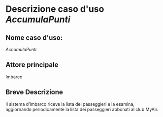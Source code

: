 # Descrizione caso d'uso *AccumulaPunti*

## Nome caso d'uso:

*AccumulaPunti*

## Attore principale

Imbarco

## Breve Descrizione

Il sistema d'imbarco riceve la lista dei passeggieri e la esamina, aggiornando periodicamente la lista dei passeggieri abbonati al club MyAir. 

